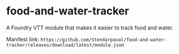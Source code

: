 # food-and-water-tracker
 A Foundry VTT module that makes it easier to track food and water.

Manifest link: `https://github.com/Stendarpaval/food-and-water-tracker/releases/download/latest/module.json`
